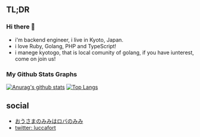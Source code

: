## TL;DR

### Hi there 👋
- i'm backend engineer, i live in Kyoto, Japan.
- i love Ruby, Golang, PHP and TypeScript!
- i manege kyotogo, that is local comunity of golang, if you have iunterest, come on join us!

### My Github Stats Graphs
[![Anurag's github stats](https://github-readme-stats.vercel.app/api?username=luccafort&show_icons=true&theme=dark)](https://github.com/luccafort/github-readme-stats)
[![Top Langs](https://github-readme-stats.vercel.app/api/top-langs/?username=luccafort&show_icons=true&theme=dark)](https://github.com/luccafort/github-readme-stats)

## social

- [おうさまのみみはロバのみみ](https://luccafort.hatenablog.com/)
- [twitter: luccafort](https://twitter.com/luccafort)
